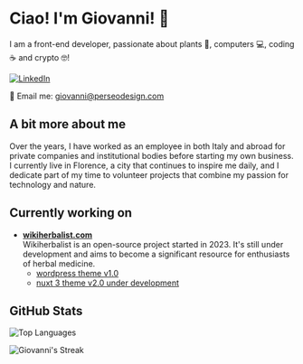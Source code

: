 # Ciao! I'm Giovanni! 👋

I am a front-end developer, passionate about plants 🌱, computers 💻, coding ☕ and crypto 🤓!

[![LinkedIn](https://img.shields.io/badge/LinkedIn-blue?style=for-the-badge&logo=linkedin)](https://www.linkedin.com/in/giovannimanetti/)

📧 Email me: [giovanni@perseodesign.com](mailto:giovanni@perseodesign.com)

## A bit more about me

Over the years, I have worked as an employee in both Italy and abroad for private companies and institutional bodies before starting my own business. I currently live in Florence, a city that continues to inspire me daily, and I dedicate part of my time to volunteer projects that combine my passion for technology and nature.

## Currently working on

- **[wikiherbalist.com](https://wikiherbalist.com)**  
  Wikiherbalist is an open-source project started in 2023. It's still under development and aims to become a significant resource for enthusiasts of herbal medicine.  
  - [wordpress theme v1.0](https://github.com/giovannimanetti11/perseowiki)
  - [nuxt 3 theme v2.0 under development](https://github.com/giovannimanetti11/PerseoNXT)
 
## GitHub Stats

![Top Languages](https://github-readme-stats.vercel.app/api/top-langs/?username=giovannimanetti11&layout=compact&theme=radical)

![Giovanni's Streak](https://github-readme-streak-stats.herokuapp.com/?user=giovannimanetti11&theme=radical)
